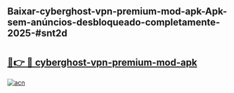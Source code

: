## Baixar-cyberghost-vpn-premium-mod-apk-Apk-sem-anúncios-desbloqueado-completamente-2025-#snt2d

# <h2><a href="https://ainizakaria.my?title=cyberghost-vpn-premium-mod-apk&ref=20M">🔗👉 🔴 cyberghost-vpn-premium-mod-apk</a></h2>

[![acn](https://github.com/user-attachments/assets/0f9c940e-d8b0-45ae-aac7-cd30a18b3e1c)](https://ainizakaria.my?title=cyberghost-vpn-premium-mod-apk&ref=20M)

